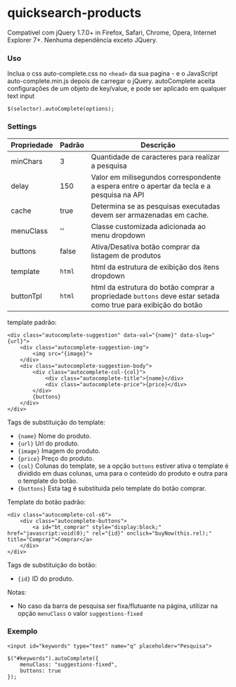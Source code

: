 # quicksearch-products

Compativel com jQuery 1.7.0+ in Firefox, Safari, Chrome, Opera, Internet Explorer 7+. Nenhuma dependência exceto JQuery.

### Uso

Inclua o css auto-complete.css no `<head>` da sua pagina - e o JavaScript auto-complete.min.js depois de carregar o jQuery. autoComplete aceita configurações de um objeto de key/value, e pode ser aplicado em qualquer text input

```$(selector).autoComplete(options);```

### Settings

Propriedade | Padrão | Descrição
------------ | ------------- | -------------
minChars | 3 | Quantidade de caracteres para realizar a pesquisa
delay | 150 | Valor em milisegundos correspondente a espera entre o apertar da tecla e a pesquisa na API
cache | true | Determina se as pesquisas executadas devem ser armazenadas em cache.
menuClass | '' | Classe customizada adicionada ao menu dropdown
buttons | false | Ativa/Desativa botão comprar da listagem de produtos
template | `html` | html da estrutura de exibição dos itens dropdown
buttonTpl | `html` | html da estrutura do botão comprar a propriedade `buttons` deve estar setada como true para exibição do botão

template padrão:

```
<div class="autocomplete-suggestion" data-val="{name}" data-slug="{url}">
    <div class="autocomplete-suggestion-img">
        <img src="{image}">
    </div>
    <div class="autocomplete-suggestion-body">
        <div class="autocomplete-col-{col}">
            <div class="autocomplete-title">{name}</div>
            <div class="autocomplete-price">{price}</div>
        </div>
        {buttons}
    </div>
</div>
```

Tags de substituição do template:

- `{name}` Nome do produto.
- `{url}` Url do produto.
- `{image}` Imagem do produto.
- `{price}` Preço do produto.
- `{col}` Colunas do template, se a opção `buttons` estiver ativa o template é dividido em duas colunas, uma para o conteúdo do produto e outra para o template do botão.
- `{buttons}` Esta tag é substituida pelo template do botão comprar.

Template do botão padrão:

```
<div class="autocomplete-col-s6">
	<div class="autocomplete-buttons">
		<a id="bt_comprar" style="display:block;" href="javascript:void(0);" rel="{id}" onclick="buyNow(this.rel);" title="Comprar">Comprar</a>
	</div>
</div>
```

Tags de substituição do botão:

- `{id}` ID do produto.


Notas:

- No caso da barra de pesquisa ser fixa/flutuante na página, utilizar na opção `menuClass` o valor `suggestions-fixed`

### Exemplo

```
<input id="keywords" type="text" name="q" placeholder="Pesquisa">
```

```
$("#keywords").autoComplete({
    menuClass: "suggestions-fixed",
    buttons: true
});
```